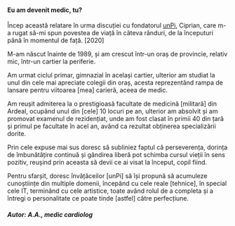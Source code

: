 #### Eu am devenit medic, tu?

Încep această relatare în urma discuției cu fondatorul [unPi](https://www.unpi.ro), Ciprian, care m-a rugat să-mi spun povestea de viață în câteva rânduri, de la începuturi până în momentul de față. [2020]

M-am născut înainte de 1989, și am crescut într-un oraș de provincie, relativ mic, într-un cartier la periferie.

Am urmat ciclul primar, gimnazial în același cartier, ulterior am studiat la unul din cele mai apreciate colegii din oraș, acesta reprezentând rampa de lansare pentru viitoarea [mea] carieră, aceea de medic.

Am reușit admiterea la o prestigioasă facultate de medicină [militară] din Ardeal, ocupând unul din [cele] 10 locuri pe an, ulterior am absolvit și am promovat examenul de rezidențiat, unde am fost clasat în primii 40 din țară și primul pe facultate în acel an, având ca rezultat obținerea specializării dorite.

Prin cele expuse mai sus doresc să subliniez faptul că perseverența, dorința de îmbunătățire continuă și gândirea liberă pot schimba cursul vieții în sens pozitiv, reușind prin aceasta să devii ce ai visat la început, copil fiind.

Pentru sfarșit, doresc învățăceilor [unPi] să își propună să acumuleze cunoștiințe din multiple domenii, începând cu cele reale [tehnice], în special cele IT, terminând cu cele artistice, toate având rolul de a completa și a întregi o personalitate ce poate tinde [astfel] către perfecțiune.

##### Autor: A.A., medic cardiolog
